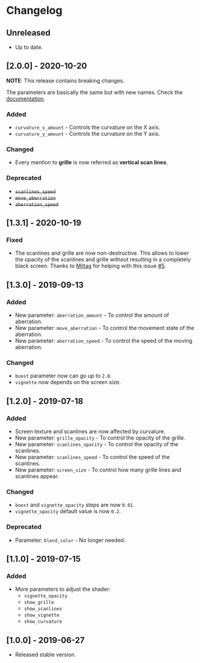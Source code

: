 # Changelog

## Unreleased

* Up to date.

## [2.0.0] - 2020-10-20

**NOTE**: This release contains breaking changes.

The parameters are basically the same but with new names. Check the [documentation](https://github.com/hiulit/Godot-3-2D-CRT-Shader/tree/master#shader-parameters).

### Added

* `curvature_x_amount` - Controls the curvature on the X axis.
* `curvature_y_amount` - Controls the curvature on the Y axis.

### Changed

* Every mention to **grille** is now referred as **vertical scan lines**.

### Deprecated

* ~~`scanlines_speed`~~
* ~~`move_aberration`~~
* ~~`aberration_speed`~~

## [1.3.1] - 2020-10-19

### Fixed

* The scanlines and grille are now non-destructive. This allows to lower the opacity of the scanlines and grille without resulting in a completely black screen. Thanks to [Miltag](https://github.com/Miltage) for helping with this issue [#5](https://github.com/hiulit/Godot-3-2D-CRT-Shader/pull/5).

## [1.3.0] - 2019-09-13

### Added

* New parameter: `aberration_amount` - To control the amount of aberration.
* New parameter: `move_aberration` - To control the movement state of the aberration.
* New parameter: `aberration_speed` - To control the speed of the moving aberration.

### Changed

* `boost` parameter now can go up to `2.0`.
* `vignette` now depends on the screen size.

## [1.2.0] - 2019-07-18

### Added

* Screen texture and scanlines are now affected by curvature.
* New parameter: `grille_opacity` - To control the opacity of the grille.
* New parameter: `scanlines_opacity` - To control the opacity of the scanlines.
* New parameter: `scanlines_speed` - To control the speed of the scanlines.
* New parameter: `screen_size` - To control how many grille lines and scanlines appear.

### Changed

* `boost` and `vignette_opacity` steps are now `0.01`.
* `vignette_opacity` default value is now `0.2`.

### Deprecated

* Parameter: `blend_color` - No longer needed.

## [1.1.0] - 2019-07-15

### Added

* More parameters to adjust the shader:
  * `vignette_opacity`
  * `show_grille`
  * `show_scanlines`
  * `show_vignette`
  * `show_curvature`

## [1.0.0] - 2019-06-27

* Released stable version.